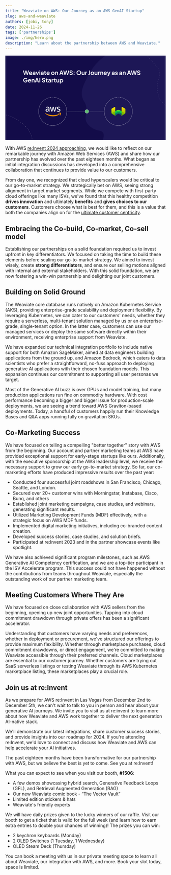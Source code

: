 ```yaml
---
title: "Weaviate on AWS: Our Journey as an AWS GenAI Startup"
slug: aws-and-weaviate
authors: [jobi, tony]
date: 2024-11-26
tags: ['partnerships']
image: ./img/hero.png
description: "Learn about the partnership between AWS and Weaviate."
---
```


![AWS and Weaviate](./img/hero.png)

With AWS [re:Invent 2024 approaching](https://reinvent.awsevents.com/), we would like to reflect on our remarkable journey with Amazon Web Services (AWS) and share how our partnership has evolved over the past eighteen months. What began as initial integration discussions has developed into a comprehensive collaboration that continues to provide value to our customers.

From day one, we recognized that cloud hyperscalers would be critical to our go-to-market strategy. We strategically bet on AWS, seeing strong alignment in target market segments. While we compete with first-party cloud offerings like many ISVs, we've found that this healthy competition **drives innovation** and ultimately **benefits** and **gives choices to our customers**. Customers choose what is best for them, and this is a value that both the companies align on for the [ultimate customer centricity](https://aws.amazon.com/executive-insights/content/the-imperatives-of-customer-centric-innovation/).

## Embracing the Co-build, Co-market, Co-sell model

Establishing our partnerships on a solid foundation required us to invest upfront in key differentiators. We focused on taking the time to build these elements before scaling our go-to-market strategy. We aimed to invest wisely, create **strong differentiators**, and ensure our selling motions aligned with internal and external stakeholders. With this solid foundation, we are now fostering a win-win partnership and delighting our joint customers.

## Building on Solid Ground

The Weaviate core database runs natively on Amazon Kubernetes Service (AKS), providing enterprise-grade scalability and deployment flexibility. By leveraging Kubernetes, we can cater to our customers' needs, whether they require a serverless, multi-tenant solution managed by us or an enterprise-grade, single-tenant option. In the latter case, customers can use our managed services or deploy the same software directly within their environment, receiving enterprise support from Weaviate.

We have expanded our technical integration portfolio to include native support for both Amazon SageMaker, aimed at data engineers building applications from the ground up, and Amazon Bedrock, which caters to data scientists who prefer a straightforward, no-fuss approach to deploying generative AI applications with their chosen foundation models. This expansion continues our commitment to supporting all user personas we target.

Most of the Generative AI buzz is over GPUs and model training, but many production applications run fine on commodity hardware. With cost performance becoming a bigger and bigger issue for production-scale deployments, we are seeing a trend toward AWS Graviton-based deployments. Today, a handful of customers happily run their Knowledge Bases and Q\&A apps running fully on gravitation SKUs. 

## Co-Marketing Success

We have focused on telling a compelling "better together" story with AWS from the beginning. Our account and partner marketing teams at AWS have provided exceptional support for early-stage startups like ours. Additionally, with the executive sponsorship at the AWS leadership level, we receive the necessary support to grow our early go-to-market strategy. So far, our co-marketing efforts have produced impressive results over the past year:

* Conducted four successful joint roadshows in San Francisco, Chicago, Seattle, and London.  
* Secured over 20+ customer wins with Morningstar, Instabase, Cisco, Bunq, and others  
* Established joint marketing campaigns, case studies, and webinars, generating significant results.  
* Utilized Marketing Development Funds (MDF) effectively, with a strategic focus on AWS MDF funds.  
* Implemented digital marketing initiatives, including co-branded content creation.  
* Developed success stories, case studies, and solution briefs.  
* Participated at re:Invent 2023 and in the partner showcase events like spotlight.

We have also achieved significant program milestones, such as AWS Generative AI Competency certification, and we are a top-tier participant in the ISV Accelerate program. This success could not have happened without the contributions from teams throughout Weaviate, especially the outstanding work of our partner marketing team.

## Meeting Customers Where They Are

We have focused on close collaboration with AWS sellers from the beginning, opening up new joint opportunities. Tapping into cloud commitment drawdown through private offers has been a significant accelerator.

Understanding that customers have varying needs and preferences, whether in deployment or procurement, we've structured our offerings to provide maximum flexibility. Whether through marketplace purchases, cloud commitment drawdowns, or direct engagement, we're committed to making Weaviate accessible through their preferred channels. Cloud marketplaces are essential to our customer journey. Whether customers are trying out SaaS serverless listings or testing Weaviate through its AWS Kubernetes marketplace listing, these marketplaces play a crucial role.

## Join us at re:Invent

As we prepare for AWS re:Invent in Las Vegas from December 2nd to December 5th, we can't wait to talk to you in person and hear about your generative AI journeys. We invite you to visit us at re:invent to learn more about how Weaviate and AWS work together to deliver the next generation AI-native stack.

We'll demonstrate our latest integrations, share customer success stories, and provide insights into our roadmap for 2024. If you're attending re:Invent, we'd love to connect and discuss how Weaviate and AWS can help accelerate your AI initiatives.

The past eighteen months have been transformative for our partnership with AWS, but we believe the best is yet to come. See you at re:Invent!

What you can expect to see when you visit our booth, **#1506**:

* A few demos showcasing hybrid search, Generative Feedback Loops (GFL), and Retrieval Augmented Generation (RAG)  
* Our new Weaviate comic book \- “The Vector Vault”  
* Limited edition stickers & hats  
* Weaviate's friendly experts

We will have daily prizes given to the lucky winners of our raffle. Visit our booth to get a ticket that is valid for the full week (and learn how to earn extra entries to double your chances of winning)\! The prizes you can win:

* 2 keychron keyboards (Monday)  
* 2 OLED Switches (1 Tuesday, 1 Wednesday)  
* OLED Steam Deck (Thursday)

You can book a meeting with us in our private meeting space to learn all about Weaviate, our integration with AWS, and more. Book your slot today, space is limited.

